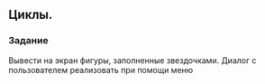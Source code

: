 ## Циклы.

### Задание
Вывести на экран фигуры, заполненные звездочками. Диалог с пользователем реализовать при помощи меню
